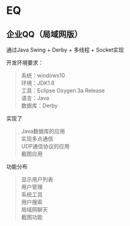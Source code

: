 # EQ
## 企业QQ（局域网版）<br>
通过Java Swing + Derby + 多线程 + Socket实现<br>

开发环境要求：<br>
  >系统：windows10<br>
  >环境：JDK1.8<br>
  >工具：Eclipse Oxygen.3a Release<br>
  >语言：Java<br>
  >数据库：Derby<br>

实现了<br>
  >Java数据库的应用<br>
  >实现多点通信<br>
  >UDP通信协议的应用<br>
  >截图应用<br>

功能分布<br>
  >显示用户列表<br>
  >用户管理<br>
  >系统工具<br>
  >用户搜索<br>
  >局域网聊天<br>
  >截图功能<br>
  
